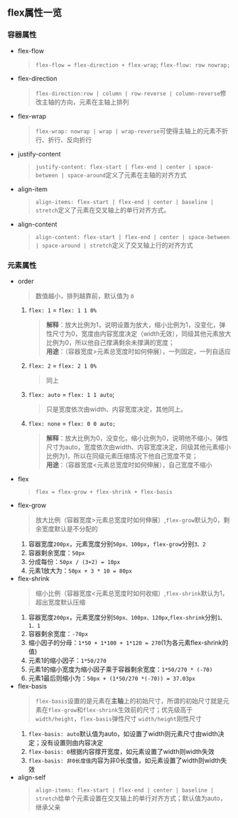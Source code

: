 ## flex属性一览
### 容器属性
- flex-flow
  >`flex-flow = flex-direction + flex-wrap`; `flex-flow: row nowrap;`
- flex-direction
  >`flex-direction:row | column | row-reverse | column-reverse`修改主轴的方向，元素在主轴上排列
- flex-wrap
  >`flex-wrap: nowrap | wrap | wrap-reverse`可使得主轴上的元素不折行、折行、反向折行
- justify-content
  >`justify-content: flex-start | flex-end | center | space-between | space-around`定义了元素在主轴的对齐方式
- align-item
  >`align-items: flex-start | flex-end | center | baseline | stretch`定义了元素在交叉轴上的单行对齐方式。
- align-content
  >`align-content: flex-start | flex-end | center | space-between | space-around | stretch`定义了交叉轴上行的对齐方式
### 元素属性
- order
  >数值越小，排列越靠前，默认值为 `0`
  1. `flex: 1` = `flex: 1 1 0%`
      >**解释**：放大比例为1，说明设置为放大，缩小比例为1，没变化，弹性尺寸为0，宽度由内容宽度决定（width无效），同级其他元素放大比例为0，所以他自己撑满剩余未撑满的宽度；<br>**用途**：（容器宽度>元素总宽度时如何伸展），一列固定，一列自适应
  2. `flex: 2` = `flex: 2 1 0%`
      >同上
  3. `flex: auto` = `flex: 1 1 auto`;
      >只是宽度依次由width、内容宽度决定，其他同上。
  4. `flex: none` = `flex: 0 0 auto;`
      >**解释**：放大比例为0，没变化，缩小比例为0，说明他不缩小，弹性尺寸为auto，宽度依次由width、内容宽度决定，同级其他元素缩小比例为1，所以在同级元素压缩情况下他自己宽度不变；<br>**用途**：（容器宽度<元素总宽度时如何伸展），自己宽度不缩小
- flex
  >`flex = flex-grow + flex-shrink + flex-basis`
- flex-grow
  >放大比例（容器宽度>元素总宽度时如何伸展）,`flex-grow`默认为0，剩余宽度默认是不分配的
  1. 容器宽度`200px`，元素宽度分别`50px、100px`，`flex-grow`分别`3、2`
  2. 容器剩余宽度：`50px`
  3. 分成每份：`50px / (3+2) = 10px`
  4. 元素1放大为：`50px + 3 * 10 = 80px`
- flex-shrink
  >缩小比例（容器宽度<元素总宽度时如何收缩）,`flex-shrink`默认为1，超出宽度默认压缩
  1. 容器宽度`200px`，元素宽度分别`50px、100px、120px`,`flex-shrink`分别`1、1、1`
  2. 容器剩余宽度：`-70px`
  3. 缩小因子的分母：`1*50 + 1*100 + 1*120 = 270`(1为各元素flex-shrink的值)
  4. 元素1的缩小因子：`1*50/270`
  5. 元素1的缩小宽度为缩小因子乘于容器剩余宽度：`1*50/270 * (-70)`
  6. 元素1最后则缩小为：`50px + (1*50/270 *(-70)) = 37.03px`
- flex-basis
  >`flex-basis`设置的是元素在**主轴**上的初始尺寸，所谓的初始尺寸就是元素在`flex-grow`和`flex-shrink`生效前的尺寸；优先级高于`width/height`，`flex-basis`弹性尺寸 `width/height`刚性尺寸
  1. `flex-basis: auto`默认值为auto，如设置了width则元素尺寸由width决定；没有设置则由内容决定
  1. `flex-basis: 0`根据内容撑开宽度，如元素设置了width则width失效
  2. `flex-basis: 非0长度值`内容为非0长度值，如元素设置了width则width失效
- align-self
  >`align-items: flex-start | flex-end | center | baseline | stretch`给单个元素设置在交叉轴上的单行对齐方式；默认值为auto，继承父亲